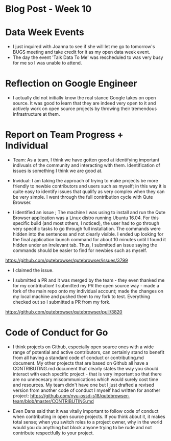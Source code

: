 # Blog Post - Week 10

# Data Week Events

- I just inquired with Joanna to see if she will let me go to tomorrow's BUGS meeting and take credit for it as my open data week event.
- The day the event 'Talk Data To Me' was rescheduled to was very busy for me so I was unable to attend.

# Reflection on Google Engineer 

- I actually did not initially know the real stance Google takes on open source. It was good to learn that they are indeed very open to it and actively work on open source projects by throwing their tremendous infrastructure at them. 

# Report on Team Progress + Individual

- Team: As a team, I think we have gotten good at identifying important indivuals of the community and interacting with them. Identification of issues is something I think we are good at.

- Invidual: I am taking the approach of trying to make projects be more friendly to newbie contributors and users such as myself; in this way it is quite easy to identify issues that qualify as very complex when they can be very simple. I went through the full contribution cycle with Qute Browser.
-  I identified an issue ; The machine I was using to install and run the Qute Browser application was a Linux distro running Ubuntu 16.04. For this specific build (and most others, I noticed), the user had to go through very specific tasks to go through full installation. The commands were hidden into the sentences and not clearly visible. I ended up looking for the final application launch command for about 10 minutes until I found it hidden under an irrelevant tab. Thus, I submitted an issue saying the commands should be easier to find for newbies such as myself.

https://github.com/qutebrowser/qutebrowser/issues/3799

- I claimed the issue.

- I submitted a PR and it was merged by the team - they even thanked me for my contribution! I submitted my PR the open source way - made a fork of the main repo onto my individual account; made the changes on my local machine and pushed them to my fork to test. Everything checked out so I submitted a PR from my fork.

https://github.com/qutebrowser/qutebrowser/pull/3820

# Code of Conduct for Go

- I think projects on Github, especially open source ones with a wide range of potential and active contributors, can certainly stand to benefit from all having a standard code of conduct or contributing.md document. My other projects that are based on Github all have a CONTRIBUTING.md document that clearly states the way you should interact with each specific project - that is very important so that there are no unnecesary miscommunications which would surely cost time and resources. My team didn't have one but I just drafted a revised version from another code of conduct I myself had written for another project: https://github.com/nyu-ossd-s18/qutebrowser-team/blob/master/CONTRIBUTING.md

- Even Dana said that it was vitally important to follow code of conduct when contributing in open source projects. If you think about it, it makes total sense; when you switch roles to a project owner, why in the world would you do anything but block anyone trying to be rude and not contribute respectfully to your project.
